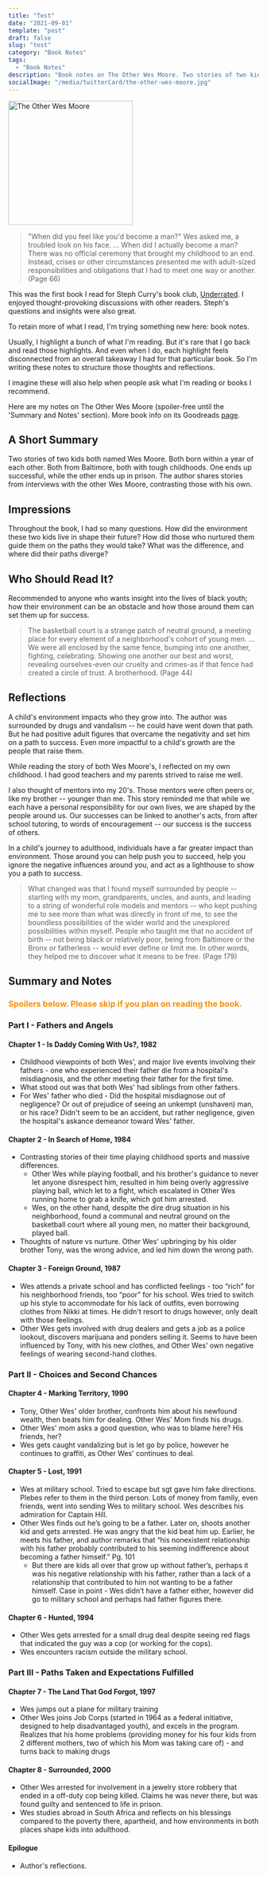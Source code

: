 ```yaml
---
title: "Test"
date: "2021-09-01"
template: "post"
draft: false
slug: "test"
category: "Book Notes"
tags:
  - "Book Notes"
description: "Book notes on The Other Wes Moore. Two stories of two kids with the same name. Both from Baltimore, both with tough childhoods. One ends up successful, the other ends up in prison. What was the difference, and where did their paths diverge?"
socialImage: "/media/twitterCard/the-other-wes-moore.jpg"
---
```


<img src="https://images-na.ssl-images-amazon.com/images/I/91P7RaEuLmL.jpg" alt="The Other Wes Moore" width="250" />

>"When did you feel like you'd become a man?" Wes asked me, a troubled look on his face. ... When did I actually become a man? There was no official ceremony that brought my childhood to an end. Instead, crises or other circumstances presented me with adult-sized responsibilities and obligations that I had to meet one way or another. (Page 66)

This was the first book I read for Steph Curry's book club, [Underrated](https://twitter.com/stephencurry30/status/1296168620192538624?lang=en). I enjoyed thought-provoking discussions with other readers. Steph's questions and insights were also great.

To retain more of what I read, I'm trying something new here: book notes.

Usually, I highlight a bunch of what I'm reading. But it's rare that I go back and read those highlights. And even when I do, each highlight feels disconnected from an overall takeaway I had for that particular book. So I'm writing these notes to structure those thoughts and reflections. 

I imagine these will also help when people ask what I'm reading or books I recommend.

Here are my notes on The Other Wes Moore (spoiler-free until the 'Summary and Notes' section). More book info on its Goodreads [page](https://www.goodreads.com/book/show/7099273-the-other-wes-moore).

## A Short Summary
Two stories of two kids both named Wes Moore. Both born within a year of each other. Both from Baltimore, both with tough childhoods. One ends up successful, while the other ends up in prison. The author shares stories from interviews with the other Wes Moore, contrasting those with his own.

## Impressions
Throughout the book, I had so many questions. How did the environment these two kids live in shape their future? How did those who nurtured them guide them on the paths they would take? What was the difference, and where did their paths diverge?

## Who Should Read It?
Recommended to anyone who wants insight into the lives of black youth; how their environment can be an obstacle and how those around them can set them up for success. 

>The basketball court is a strange patch of neutral ground, a meeting place for every element of a neighborhood's cohort of young men. ... We were all enclosed by the same fence, bumping into one another, fighting, celebrating. Showing one another our best and worst, revealing ourselves-even our cruelty and crimes-as if that fence had created a circle of trust. A brotherhood. (Page 44)

## Reflections
A child's environment impacts who they grow into. The author was surrounded by drugs and vandalism -- he could have went down that path. But he had positive adult figures that overcame the negativity and set him on a path to success. Even more impactful to a child's growth are the people that raise them.

While reading the story of both Wes Moore's, I reflected on my own childhood. I had good teachers and my parents strived to raise me well.

I also thought of mentors into my 20's. Those mentors were often peers or, like my brother -- younger than me. This story reminded me that while we each have a personal responsibility for our own lives, we are shaped by the people around us. Our successes can be linked to another's acts, from after school tutoring, to words of encouragement -- our success is the success of others.

In a child's journey to adulthood, individuals have a far greater impact than environment. Those around you can help push you to succeed, help you ignore the negative influences around you, and act as a lighthouse to show you a path to success.

>What changed was that I found myself surrounded by people -- starting with my mom, grandparents, uncles, and aunts, and leading to a string of wonderful role models and mentors -- who kept pushing me to see more than what was directly in front of me, to see the boundless possibilities of the wider world and the unexplored possibilities within myself. People who taught me that no accident of birth -- not being black or relatively poor, being from Baltimore or the Bronx or fatherless -- would ever define or limit me. In other words, they helped me to discover what it means to be free. (Page 179)

## Summary and Notes
### **<span style = "color: #ff8c00;"> Spoilers below. Please skip if you plan on reading the book.</span>**

### Part I - Fathers and Angels

#### Chapter 1 - Is Daddy Coming With Us?, 1982
- Childhood viewpoints of both Wes', and major live events involving their fathers - one who experienced their father die from a hospital's misdiagnosis, and the other meeting their father for the first time.
- What stood out was that both Wes' had siblings from other fathers.
- For Wes' father who died - Did the hospital misdiagnose out of negligence? Or out of prejudice of seeing an unkempt (unshaven) man, or his race? Didn't seem to be an accident, but rather negligence, given the hospital's askance demeanor toward Wes' father.

#### Chapter 2 - In Search of Home, 1984
- Contrasting stories of their time playing childhood sports and massive differences.
    - Other Wes while playing football, and his brother's guidance to never let anyone disrespect him, resulted in him being overly aggressive playing ball, which let to a fight, which escalated in Other Wes running home to grab a knife, which got him arrested.
    - Wes, on the other hand, despite the dire drug situation in his neighborhood, found a communal and neutral ground on the basketball court where all young men, no matter their background, played ball.
- Thoughts of nature vs nurture. Other Wes' upbringing by his older brother Tony, was the wrong advice, and led him down the wrong path.

#### Chapter 3 - Foreign Ground, 1987
- Wes attends a private school and has conflicted feelings - too “rich” for his neighborhood friends, too “poor” for his school. Wes tried to switch up his style to accommodate for his lack of outfits, even borrowing clothes from Nikki at times. He didn't resort to drugs however, only dealt with those feelings.
- Other Wes gets involved with drug dealers and gets a job as a police lookout, discovers marijuana and ponders selling it. Seems to have been influenced by Tony, with his new clothes, and Other Wes’ own negative feelings of wearing second-hand clothes.

### Part II - Choices and Second Chances

#### Chapter 4 - Marking Territory, 1990
- Tony, Other Wes' older brother, confronts him about his newfound wealth, then beats him for dealing. Other Wes' Mom finds his drugs.
- Other Wes' mom asks a good question, who was to blame here? His friends, her?
- Wes gets caught vandalizing but is let go by police, however he continues to graffiti, as Other Wes' continues to deal.

#### Chapter 5 - Lost, 1991
- Wes at military school. Tried to escape but sgt gave him fake directions. Plebes refer to them in the third person. Lots of money from family, even friends, went into sending Wes to military school. Wes describes his admiration for Captain Hill.
- Other Wes finds out he’s going to be a father. Later on, shoots another kid and gets arrested. He was angry that the kid beat him up. Earlier, he meets his father, and author remarks that “his nonexistent relationship with his father probably contributed to his seeming indifference about becoming a father himself.” Pg. 101
    - But there are kids all over that grow up without father’s, perhaps it was his negative relationship with his father, rather than a lack of a relationship that contributed to him not wanting to be a father himself. Case in point - Wes didn’t have a father either, however did go to military school and perhaps had father figures there.

#### Chapter 6 - Hunted, 1994
- Other Wes gets arrested for a small drug deal despite seeing red flags that indicated the guy was a cop (or working for the cops).
- Wes encounters racism outside the military school.

### Part III - Paths Taken and Expectations Fulfilled

#### Chapter 7 - The Land That God Forgot, 1997
- Wes jumps out a plane for military training
- Other Wes joins Job Corps (started in 1964 as a federal initiative, designed to help disadvantaged youth), and excels in the program. Realizes that his home problems (providing money for his four kids from 2 different mothers, two of which his Mom was taking care of) - and turns back to making drugs

#### Chapter 8 - Surrounded, 2000
- Other Wes arrested for involvement in a jewelry store robbery that ended in a off-duty cop being killed. Claims he was never there, but was found guilty and sentenced to life in prison.
- Wes studies abroad in South Africa and reflects on his blessings compared to the poverty there, apartheid, and how environments in both places shape kids into adulthood.

#### Epilogue
- Author's reflections.
